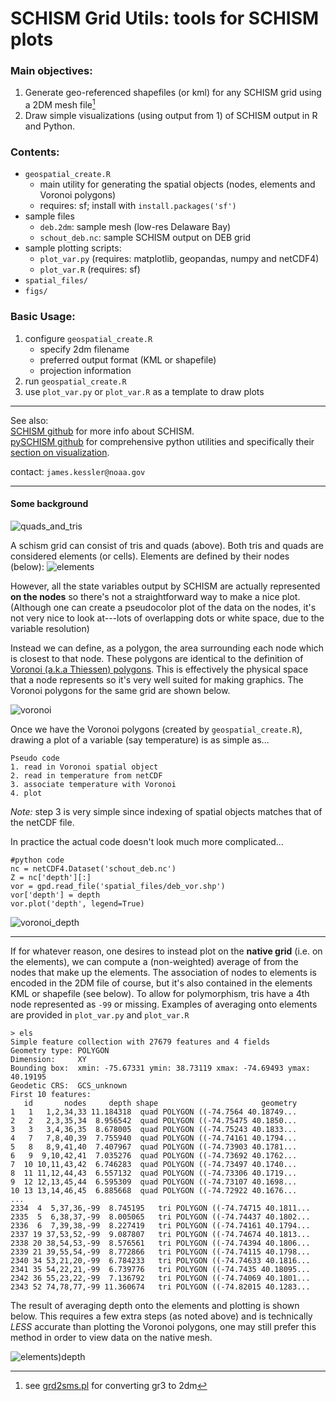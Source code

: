 # SCHISM Grid Utils: tools for SCHISM plots

### Main objectives:
1. Generate geo-referenced shapefiles (or kml) for any SCHISM grid using a 2DM mesh file[^1]
2. Draw simple visualizations (using output from 1) of SCHISM output in R and Python.

[^1]: see [grd2sms.pl](https://github.com/schism-dev/schism/blob/7981f18845c94ed7ebb4bda72df5784c677f8353/src/Utility/SMS/grd2sms.pl#L17) for converting gr3 to 2dm


### Contents:
- `geospatial_create.R`
    - main utility for generating the spatial objects (nodes, elements and Voronoi polygons)
    - requires: sf;  install with `install.packages('sf')`
- sample files
    - `deb.2dm`: sample mesh (low-res Delaware Bay)
    - `schout_deb.nc`: sample SCHISM output on DEB grid
- sample plotting scripts:
    - `plot_var.py`  (requires: matplotlib, geopandas, numpy and netCDF4)
    - `plot_var.R`   (requires: sf)
- `spatial_files/`
- `figs/`



### Basic Usage:
1. configure `geospatial_create.R` 
    - specify 2dm filename
    - preferred output format (KML or shapefile)
    - projection information
2. run `geospatial_create.R`
3. use `plot_var.py` or `plot_var.R` as a template to draw plots

---
See also:\
[SCHISM github](https://github.com/schism-dev/schism) for more info about SCHISM. \
[pySCHISM github](https://github.com/schism-dev/pyschism) for comprehensive python utilities and specifically their [section on visualization](https://schism-dev.github.io/schism/master/getting-started/visualization.html).


contact: `james.kessler@noaa.gov`

---


#### Some background
![quads_and_tris](figs/shape_attribute.png)


A schism grid can consist of tris and quads (above).  Both tris and quads are considered elements (or cells).  Elements are defined by their nodes (below):
![elements](figs/elements.png)

However, all the state variables output by SCHISM are actually represented **on the nodes** so there's not a straightforward way to make a nice plot.  (Although one can create a pseudocolor plot of the data on the nodes, it's not very nice to look at---lots of overlapping dots or white space, due to the variable resolution)

Instead we can define, as a polygon, the area surrounding each node which is closest to that node. These polygons are identical to the definition of [Voronoi (a.k.a Thiessen) polygons](https://en.wikipedia.org/wiki/Voronoi_diagram). This is effectively the physical space that a node represents so it's very well suited for making graphics. The Voronoi polygons for the same grid are shown below.

![voronoi](figs/voronoi.png)

Once we have the Voronoi polygons (created by `geospatial_create.R`), drawing a plot of a variable (say temperature) is as simple as...

```
Pseudo code
1. read in Voronoi spatial object
2. read in temperature from netCDF
3. associate temperature with Voronoi 
4. plot

```

_Note:_ step 3 is very simple since indexing of spatial objects matches that of the netCDF file.

In practice the actual code doesn't look much more complicated...

```
#python code
nc = netCDF4.Dataset('schout_deb.nc')
Z = nc['depth'][:] 
vor = gpd.read_file('spatial_files/deb_vor.shp')
vor['depth'] = depth
vor.plot('depth', legend=True)
```

![voronoi_depth](figs/vor_depth.png)

---

If for whatever reason, one desires to instead plot on the **native grid** (i.e. on the elements), we can compute a (non-weighted) average of from the nodes that make up the elements. The association of nodes to elements is encoded in the 2DM file of course, but it's also contained in the elements KML or shapefile (see below).  To allow for polymorphism, tris have a 4th node represented as `-99` or missing.  Examples of averaging onto elements are provided in `plot_var.py` and `plot_var.R`

```
> els
Simple feature collection with 27679 features and 4 fields
Geometry type: POLYGON
Dimension:     XY
Bounding box:  xmin: -75.67331 ymin: 38.73119 xmax: -74.69493 ymax: 40.19195
Geodetic CRS:  GCS_unknown
First 10 features:
   id       nodes     depth shape                       geometry
1   1   1,2,34,33 11.184318  quad POLYGON ((-74.7564 40.18749...
2   2   2,3,35,34  8.956542  quad POLYGON ((-74.75475 40.1850...
3   3   3,4,36,35  8.678005  quad POLYGON ((-74.75243 40.1833...
4   7   7,8,40,39  7.755940  quad POLYGON ((-74.74161 40.1794...
5   8   8,9,41,40  7.407967  quad POLYGON ((-74.73903 40.1781...
6   9  9,10,42,41  7.035276  quad POLYGON ((-74.73692 40.1762...
7  10 10,11,43,42  6.746283  quad POLYGON ((-74.73497 40.1740...
8  11 11,12,44,43  6.557132  quad POLYGON ((-74.73306 40.1719...
9  12 12,13,45,44  6.595309  quad POLYGON ((-74.73107 40.1698...
10 13 13,14,46,45  6.885668  quad POLYGON ((-74.72922 40.1676...
...
2334  4  5,37,36,-99  8.745195   tri POLYGON ((-74.74715 40.1811...
2335  5  6,38,37,-99  8.005065   tri POLYGON ((-74.74437 40.1802...
2336  6  7,39,38,-99  8.227419   tri POLYGON ((-74.74161 40.1794...
2337 19 37,53,52,-99  9.087807   tri POLYGON ((-74.74674 40.1813...
2338 20 38,54,53,-99  8.576561   tri POLYGON ((-74.74394 40.1806...
2339 21 39,55,54,-99  8.772866   tri POLYGON ((-74.74115 40.1798...
2340 34 53,21,20,-99  6.784233   tri POLYGON ((-74.74633 40.1816...
2341 35 54,22,21,-99  6.739776   tri POLYGON ((-74.7435 40.18095...
2342 36 55,23,22,-99  7.136792   tri POLYGON ((-74.74069 40.1801...
2343 52 74,78,77,-99 11.360674   tri POLYGON ((-74.82015 40.1283...
```

The result of averaging depth onto the elements and plotting is shown below. This requires a few extra steps (as noted above) and is technically _LESS_ accurate than plotting the Voronoi polygons, one may still prefer this method in order to view data on the native mesh.

![elements)depth](figs/els_depth.png)

